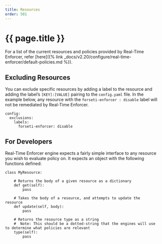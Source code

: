 ```yaml
---
title: Resources
order: 501
---
```


# {{ page.title }}

For a list of the current resources and policies provided by Real-Time Enforcer, 
refer [here]({% link _docs/v2.20/configure/real-time-enforcer/default-policies.md %}).

## Excluding Resources

You can exclude specific resources by adding a label to the resource and adding the label’s `[KEY]:[VALUE]` 
pairing to the `config.yaml` file. In the example below, any resource with the `forseti-enforcer : disable` label 
will not be remediated by Real-Time Enforcer.

```
config:
  exclusions:
    labels:
      forseti-enforcer: disable
```

## For Developers

Real-Time Enforcer engine expects a fairly simple interface to any resource you wish to evaluate policy on. 
It expects an object with the following functions defined:

```
class MyResource:

    # Returns the body of a given resource as a dictionary
    def get(self):
        pass

    # Takes the body of a resource, and attempts to update the resource
    def update(self, body):
        pass
        
    # Returns the resource type as a string
    #  Note: This should be a dotted-string that the engines will use to determine what policies are relevant
    type(self):
        pass
       
```

